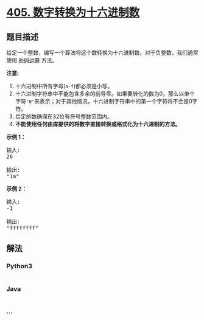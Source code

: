 # [405. 数字转换为十六进制数](https://leetcode-cn.com/problems/convert-a-number-to-hexadecimal)



## 题目描述

<!-- 这里写题目描述 -->

<p>给定一个整数，编写一个算法将这个数转换为十六进制数。对于负整数，我们通常使用&nbsp;<a href="https://baike.baidu.com/item/%E8%A1%A5%E7%A0%81/6854613?fr=aladdin">补码运算</a>&nbsp;方法。</p>

<p><strong>注意:</strong></p>

<ol>
	<li>十六进制中所有字母(<code>a-f</code>)都必须是小写。</li>
	<li>十六进制字符串中不能包含多余的前导零。如果要转化的数为0，那么以单个字符<code>&#39;0&#39;</code>来表示；对于其他情况，十六进制字符串中的第一个字符将不会是0字符。&nbsp;</li>
	<li>给定的数确保在32位有符号整数范围内。</li>
	<li><strong>不能使用任何由库提供的将数字直接转换或格式化为十六进制的方法。</strong></li>
</ol>

<p><strong>示例 1：</strong></p>

<pre>
输入:
26

输出:
&quot;1a&quot;
</pre>

<p><strong>示例 2：</strong></p>

<pre>
输入:
-1

输出:
&quot;ffffffff&quot;
</pre>


## 解法

<!-- 这里可写通用的实现逻辑 -->

<!-- tabs:start -->

### **Python3**

<!-- 这里可写当前语言的特殊实现逻辑 -->

```python

```

### **Java**

<!-- 这里可写当前语言的特殊实现逻辑 -->

```java

```

### **...**

```

```

<!-- tabs:end -->
